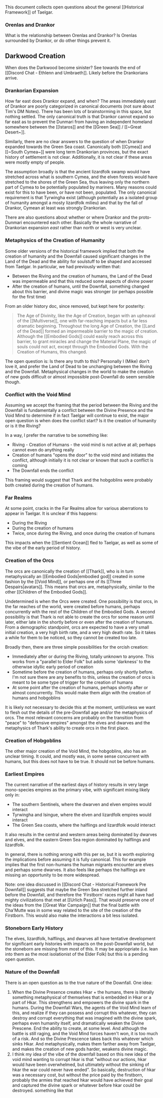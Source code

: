 This document collects open questions about the general [[Historical Framework]] of Taelgar.

### Orenlas and Drankor
What is the relationship between Orenlas and Drankor? Is Orenlas surrounded by Drankor, or do other things prevent it.

## Darkwood Creation
When does the Darkwood become sinister? See towards the end of  [[Discord Chat - Ethlenn and Umbraeth]].
Likely before the Drankorians arrive.

### Drankorian Expansion
How far east does Drankor expand, and when? The areas immediately east of Drankor are poorly categorized in canonical documents (not sure about Tim's DM Notes). There has been lots of brainstorming in this space, but nothing settled. The only canonical truth is that Drankor cannot expand so far east as to prevent the Dunmari from having an independent homeland somewhere between the [[Istaros]] and the [[Green Sea]] / [[~Great Desert~]].

Similarly, there are no clear answers to the question of when Drankor expanded towards the Green Sea coast. Canonically both [[Cymea]] and [[~South Cymea~]] were long term Drankorian provinces, but the exact history of settlement is not clear. Additionally, it is not clear if these areas were mostly empty of people.

The assumption broadly is that the ancient lizardfolk swamp would have stretched across what is southern Cymea, and the elven forests would have stretched to the shores of the Green Sea, thus leaving only the northern part of Cymea to be potentially populated by mariners. Many reasons could exist for this to have been, or have not been, populated.  The only canonical requirement is that Tyrwingha exist (although potentially as a isolated group of humanity amongst a mosty lizardfolk milieu) and that by the fall of Drankor, Cymean at least was strongly Drankorian.

There are also questions about whether or where Drankor and the proto-Dunmari encountered each other. Basically the whole narrative of Drankorian expansion _east_ rather than north or west is very unclear.
### Metaphysics of the Creation of Humanity
Some older versions of the historical framework implied that both the creation of humanity and the Downfall caused significant changes in the Land of the Dead and the ability for soulstuff to be shaped and accessed from Taelgar. In particular, we had previously written that:
* Between the Riving and the creation of humans, the Land of the Dead was impermeable and that this reduced some aspects of divine power
* After the creation of humans, until the Downfall, something changed about this barrier, and divine magic was stronger (or perhaps possible for the first time)

From an older history doc, since removed, but kept here for posterity:
> The Age of Divinity, like the Age of Creation, began with an upheaval of the [[Multiverse]], one with far-reaching impacts but a far less dramatic beginning. Throughout the long Age of Creation, the [[Land of the Dead]] formed an impermeable barrier to the magic of creation. Although the [[Embodied Gods]] could easily reach across this barrier, to grant miracles and change the Material Plane, the magic of souls could not act, except through the Embodied Gods. With the Creation of Humans, this changed. 

The open question is: Is there any truth to this? Personally I (Mike) don't love it, and prefer the Land of Dead to be unchanging between the Riving and the Downfall. Metaphysical changes in the world to make the creation of new gods difficult or almost impossible post-Downfall do seem sensible though.

### Conflict with the Void Mind
Assuming we accept the framing that the period between the Riving and the Downfall is fundamentally a conflict between the Divine Presence and the Void Mind to determine if in fact Taelgar will continue to exist, the major open question is when does the conflict start? Is it the creation of humanity or is it the Riving?

In a way, I prefer the narrative to be something like:
* Riving - Creation of Humans - the void mind is not active at all; perhaps cannot even do anything really
* Creation of humans "opens the door" to the void mind and initiates the conflict, although initially it is not clear or known that such a conflict is coming
* The Downfall ends the conflict

This framing would suggest that Thark and the hobgoblins were probably both created during the creation of humans.

### Far Realms
At some point, cracks in the Far Realms allow for various aberrations to appear in Taelgar. It is unclear if this happens:
* During the Riving
* During the creation of humans
* Twice, once during the Riving, and once during the creation of humans

This impacts when the [[Sentient Ocean]] fled to Taelgar, as well as some of the vibe of the early period of history.
### Creation of the Orcs
The orcs are canonically the creation of [[Thark]], who is in turn metaphysically an [[Embodied Gods|embodied god]] created in some fashion by the [[Void Mind]], or perhaps one of its [[Three Despairs|avatars]]. This means that orcs are, metaphysically, similar to the other [[Children of the Embodied Gods]].

Undetermined is when the Orcs were created. One possibility is that orcs, in the far reaches of the world, were created before humans, perhaps concurrently with the rest of the Children of the Embodied Gods. A second possibility is that Thark is not able to create the orcs for some reason until later, either late in the shortly before or even after the creation of humans. From a demographic standpoint, orcs are expected to have a very small initial creation, a very high birth rate, and a very high death rate. So it takes a while for them to be noticed, so they cannot be created too late.

Broadly then, there are three simple possibilities for the orcish creation:
* Immediately after or during the Riving, totally unknown to anyone. This works from a "parallel to Elder Folk" but adds some 'darkness' to the otherwise idyllic early period of creation
* Sometime before the creation of humans, perhaps only shortly before. I'm not sure there are any benefits to this, unless the creation of orcs is meant to be some type of trigger for the creation of humans
* At some point after the creation of humans, perhaps shortly after or almost concurrently. This would make them align with the creation of humans and hobgoblins

It is likely not necessary to decide this at the moment, until/unless we want to flesh out the details of the pre-Downfall age and/or the metaphysics of orcs. The most relevant concerns are probably on the transition from "peace" to "defensive empires" amongst the elves and dwarves and the metaphysics of Thark's ability to create orcs in the first place.

### Creation of Hobgoblins
The other major creation of the Void Mind, the hobgoblins, also has an unclear timing. It could, and mostly was, in some sense concurrent with humans, but this does not have to be true. It should not be before humans.

### Earliest Empires
The current narrative of the earliest days of history results in very large mono-species empires as the primary vibe, with significant mixing likely only in:
* The southern Sentinels, where the dwarven and elven empires would interact
* Tyrwingha and Isingue, where the elven and lizardfolk empires would interact
* The Green Sea coasts, where the halflings and lizardfolk would interact

It also results in the central and western areas being dominated by dwarves and elves, and the eastern Green Sea region dominated by halflings and lizardfolk.

In general, there is nothing wrong with this per se, but it is worth exploring the implications before assuming it is fully canonical. This for example implies that the first non-humans the human migrants encounter are elves and perhaps some dwarves. It also feels like perhaps the halflings are missing an opportunity to be more widespread.

Note: one idea discussed in [[Discord Chat - Historical Framework Pre Downfall]] suggests that maybe the Green Sea stretched further inland before the Downfall, and therefore the 'Firstborn' races might all have had mighty civilizations that met at [[Urlich Pass]]. That would preserve one of the ideas from the [[Great War Campaign]] that the final battle with Cha'Mutte was in some way related to the site of the creation of the Firstborn. This would also make the interactions a bit less isolated. 

### Stoneborn Early History
The elves, lizardfolk, halflings, and dwarves all have tentative development for significant early histories with impacts on the post-Downfall world, but the stoneborn are missing from most of this. It may be appriopriate (i.e. lean into them as the most isolationist of the Elder Folk) but this is a pending open question.

### Nature of the Downfall
There is an open question as to the true nature of the Downfall. One idea:

1. When the Divine Presence creates Hkar + the humans, there is literally something metaphysical of themselves that is embedded in Hkar or a part of Hkar. This strengthens and empowers the divine spark in the humans. During the Downfall Wars, the agents of the Void Mind learn of this, and realize if they can possess and corrupt this whatever, they can destroy and corrupt everything that was imagined with the divine spark, perhaps even humanity itself, and dramatically weaken the Divine Prescene. End the ability to create, at some level. And although the battle is still raging, and the Void Mind forces haven't won, it is too much of a risk. And so the Divine Prescence takes back this whatever which sinks Hkar. And metaphysically, makes them farther away from Taelgar, and makes the creation of new gods harder, weakens divine magic.
2. I think my idea of the vibe of the downfall based on this new idea of the void mind wanting to corrupt hkar is that "without our actions, hkar would have been overwhelmed, but ultimately without the sinking of hkar the war could never have ended". So basically, destruction of hkar was a necessary cost, but without the price paid by the firstborn, probably the armies that reached hkar would have achieved their goal and captured the divine spark or whatever before hkar could be destroyed. something like that
